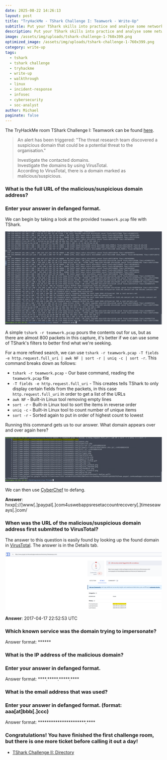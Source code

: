 ```yaml
---
date: 2025-08-22 14:26:13
layout: post
title: "TryHackMe - TShark Challenge I: Teamwork - Write-Up"
subtitle: Put your TShark skills into practice and analyse some network traffic.
description: Put your TShark skills into practice and analyse some network traffic.
image: /assets/img/uploads/tshark-challenge-1-760x399.png
optimized_image: /assets/img/uploads/tshark-challenge-1-760x399.png
category: write-up
tags:
  - tshark
  - tshark challenge
  - tryhackme
  - write-up
  - walkthrough
  - linux
  - incident-response
  - infosec
  - cybersecurity
  - soc-analyst
author: Michael
paginate: false
---
```

The TryHackMe room TShark Challenge I: Teamwork can be found [here](https://tryhackme.com/room/tsharkchallengesone).

> An alert has been triggered: "The threat research team discovered a suspicious domain that could be a potential threat to the organisation."
>
> Investigate the contacted domains.\
> Investigate the domains by using VirusTotal.\
> According to VirusTotal, there is a domain marked as malicious/suspicious.

### What is the full URL of the malicious/suspicious domain address?

### Enter your answer in defanged format.

We can begin by taking a look at the provided `teamwork.pcap` file with TShark.

![](/assets/img/uploads/tshark-r-teamwork.pcap.png)

A simple `tshark -r teamwork.pcap` pours the contents out for us, but as there are almost 800 packets in this capture, it's better if we can use some of TShark's filters to better find what we're seeking.

For a more refined search, we can use `tshark -r teamwork.pcap -T fields -e http.request.full_uri | awk NF | sort -r | uniq -c | sort -r`.  This command breaks down as follows:

* `tshark -r teamwork.pcap` - Our base command, reading the `teamwork.pcap` file
* `-T fields -e http.request.full_uri` - This creates tells TShark to only display certain fields from the packets, in this case `http.request.full_uri` in order to get a list of the URLs
* `awk NF` - Built-in Linux tool removing empty lines
* `sort -r` - Built-in Linux tool to sort the items in reverse order
* `uniq -c` - Built-in Linux tool to count number of unique items
* `sort -r` - Sorted again to put in order of highest count to lowest

Running this command gets us to our answer.  What domain appears over and over again here?

![](/assets/img/uploads/tshark-http.request.full_uri.png)

We can then use [CyberChef](https://gchq.github.io/CyberChef/#recipe=Defang_URL(true,true,true,'Valid%20domains%20and%20full%20URLs')&input=aHR0cDovL3d3dy5wYXlwYWwuY29tNHVzd2ViYXBwc3Jlc2V0YWNjb3VudHJlY292ZXJ5LnRpbWVzZWF3YXlzLmNvbS8) to defang.

**Answer**: hxxp\[://]www\[.]paypal\[.]com4uswebappsresetaccountrecovery\[.]timeseaways\[.]com/

### When was the URL of the malicious/suspicious domain address first submitted to VirusTotal?

The answer to this question is easily found by looking up the found domain in [VirusTotal](https://www.virustotal.com/gui/url/16db0aadc2423a67cd3a01af39655146b0f15d20dc2fd0e14b325026d8d1717e/details).  The answer is in the Details tab.

![](/assets/img/uploads/tshark-1-virustotal.png)

**Answer**: 2017-04-17 22:52:53 UTC

### Which known service was the domain trying to impersonate?

Answer format: \*\*\*\*\*\*

### What is the IP address of the malicious domain?

### Enter your answer in defanged format.

Answer format: \*\*\*\*.\*\*\*\*\*.\*\*\*\*\*.\*\*\*\*

### What is the email address that was used?

### Enter your answer in defanged format. (**format:** aaa\[at]bbb\[.]ccc)

Answer format: \*\*\*\*\*\*\*\*\*\*\*\*\*\*\*\*\*\*\*\*\*\*.\*\*\*\*

### Congratulations! You have finished the first challenge room, but there is one more ticket before calling it out a day!

* [TShark Challenge II: Directory](https://lyonscode.github.io/tryhackme-challenge-ii-directory-write-up/)